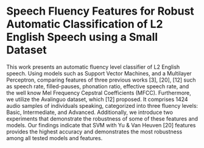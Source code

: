 # Speech Fluency Features for Robust Automatic Classification of L2 English Speech using a Small Dataset


This work presents an automatic fluency level classifier of L2 English speech. Using
models such as Support Vector Machines, and a Multilayer Perceptron, comparing
features of three previous works [3], [20], [12] such as speech rate, filled-pauses,
phonation ratio, effective speech rate, and the well know Mel Frequency Cepstral
Coefficients (MFCC). Furthermore, we utilize the Avalinguo dataset, which [12]
proposed. It comprises 1424 audio samples of individuals speaking, categorized
into three fluency levels: Basic, Intermediate, and Advanced. Additionally, we
introduce two experiments that demonstrate the robustness of some of these features
and models. Our findings indicate that SVM with Yu & Van Heuven [20] features
provides the highest accuracy and demonstrates the most robustness among all
tested models and features.
